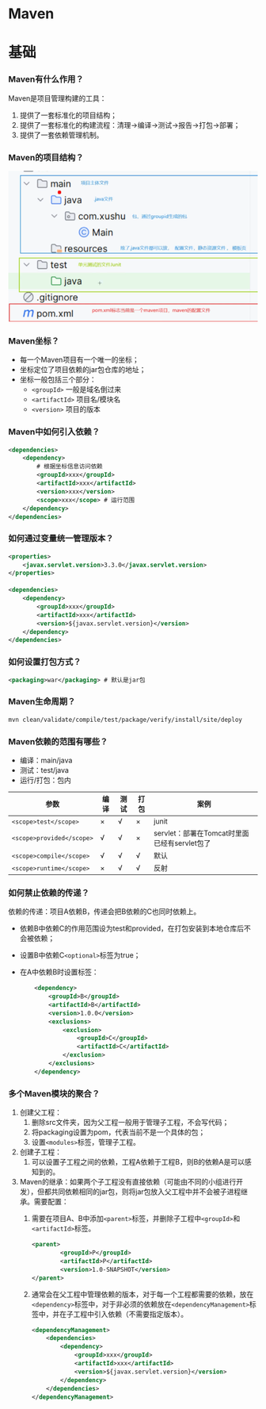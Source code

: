 # Maven

# 基础

### Maven有什么作用？

Maven是项目管理构建的工具：

1. 提供了一套标准化的项目结构；
2. 提供了一套标准化的构建流程：清理→编译→测试→报告→打包→部署；
3. 提供了一套依赖管理机制。

### Maven的项目结构？

![Untitled](Maven%20bb4fe7ee738644c4852de59bac6d062e/Untitled.png)

### Maven坐标？

- 每一个Maven项目有一个唯一的坐标；
- 坐标定位了项目依赖的jar包仓库的地址；
- 坐标一般包括三个部分：
    - `<groupId>` 一般是域名倒过来
    - `<artifactId>` 项目名/模块名
    - `<version>` 项目的版本

### Maven中如何引入依赖？

```xml
<dependencies>
	<dependency>
		# 根据坐标信息访问依赖
		<groupId>xxx</groupId>
		<artifactId>xxx</artifactId>
		<version>xxx</version>
		<scope>xxx</scope> # 运行范围
	</dependency>
</dependencies>
```

### 如何通过变量统一管理版本？

```xml
<properties>
	<javax.servlet.version>3.3.0</javax.servlet.version>
</properties>

<dependencies>
	<dependency>
		<groupId>xxx</groupId>
		<artifactId>xxx</artifactId>
		<version>${javax.servlet.version}</version>
	</dependency>
</dependencies>
```

### 如何设置打包方式？

```xml
<packaging>war</packaging> # 默认是jar包
```

### Maven生命周期？

```bash
mvn clean/validate/compile/test/package/verify/install/site/deploy
```

### Maven依赖的范围有哪些？

- 编译：main/java
- 测试：test/java
- 运行/打包：包内

| 参数 | 编译 | 测试 | 打包 | 案例 |
| --- | --- | --- | --- | --- |
| `<scope>test</scope>` | × | √ | × | junit |
| `<scope>provided</scope>` | √ | √ | × | servlet：部署在Tomcat时里面已经有servlet包了 |
| `<scope>compile</scope>` | √ | √ | √ | 默认 |
| `<scope>runtime</scope>` | × | √ | √ | 反射 |

### 如何禁止依赖的传递？

依赖的传递：项目A依赖B，传递会把B依赖的C也同时依赖上。

- 依赖B中依赖C的作用范围设为test和provided，在打包安装到本地仓库后不会被依赖；
- 设置B中依赖C`<optional>`标签为true；
- 在A中依赖B时设置<exclusions>标签：
    
    ```xml
    	<dependency>
    		<groupId>B</groupId>
    		<artifactId>B</artifactId>
    		<version>1.0.0</version>
    		<exclusions>
    			<exclusion>
    				<groupId>C</groupId>
    				<artifactId>C</artifactId>
    			</exclusion>
    		</exclusions>
    	</dependency>
    ```
    

### 多个Maven模块的聚合？

1. 创建父工程：
    1. 删除src文件夹，因为父工程一般用于管理子工程，不会写代码；
    2. 将packaging设置为pom，代表当前不是一个具体的包；
    3. 设置`<modules>`标签，管理子工程。
2. 创建子工程：
    1. 可以设置子工程之间的依赖，工程A依赖于工程B，则B的依赖A是可以感知到的。
3. Maven的继承：如果两个子工程没有直接依赖（可能由不同的小组进行开发），但都共同依赖相同的jar包，则将jar包放入父工程中并不会被子进程继承。需要配置：
    1. 需要在项目A、B中添加`<parent>`标签，并删除子工程中`<groupId>`和`<artifactId>`标签。
        
        ```xml
        <parent>
        		<groupId>P</groupId>
        		<artifactId>P</artifactId>
        		<version>1.0-SNAPSHOT</version>	
        </parent>
        ```
        
    2. 通常会在父工程中管理依赖的版本，对于每一个工程都需要的依赖，放在`<dependency>`标签中，对于非必须的依赖放在`<dependencyManagement>`标签中，并在子工程中引入依赖（不需要指定版本）。
        
        ```xml
        <dependencyManagement>
        	<dependencies>
        		<dependency>
        			<groupId>xxx</groupId>
        			<artifactId>xxx</artifactId>
        			<version>${javax.servlet.version}</version>
        		</dependency>
        	</dependencies>
        </dependencyManagement>
        ```